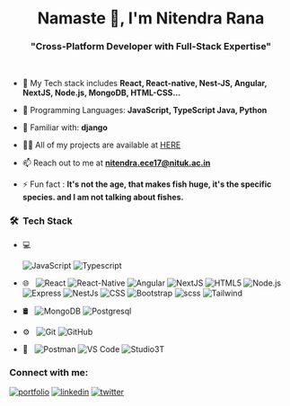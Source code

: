 <h1 align="center">Namaste 🙏, I'm Nitendra Rana</h1>
<h3 align="center">"Cross-Platform Developer with Full-Stack Expertise"</h3>

<br>
<!-- <p align="left"> <img src="https://komarev.com/ghpvc/?username=omrajsharma&label=Profile%20views&color=0e75b6&style=flat" alt="omrajsharma" /> </p> -->

<!-- <img src="https://img.freepik.com/free-vector/kids-online-lessons-concept_23-2148520727.jpg?size=626&ext=jpg&ga=GA1.2.1788868677.1610950550" alt="Omraj Sharma" align="right" width="50%"> -->


- 🌱 My Tech stack includes **React, React-native, Nest-JS, Angular, NextJS, Node.js, MongoDB, HTML-CSS...**

- 💬 Programming Languages: **JavaScript, TypeScript Java, Python**
  
-  💬 Familiar with: **django**

- 👨‍💻 All of my projects are available at [HERE](https://github.com/nitendra-rana?tab=repositories)

- 📫 Reach out to me at **nitendra.ece17@nituk.ac.in** 

- ⚡ Fun fact : **It's not the age, that makes fish huge, it's the specific species. and I am not talking about fishes.**


<h3> 🛠 &nbsp;Tech Stack</h3>

- 💻 &nbsp;

  ![JavaScript](https://img.shields.io/badge/-JavaScript-333333?style=flat&logo=JavaScript)
  ![Typescript](https://img.shields.io/badge/-TypeScript-333333?style=flat&logo=Typescript)

- 🌐 &nbsp;
  ![React](https://img.shields.io/badge/-React-333333?style=flat&logo=React&logoColor=5ed3f3)
  ![React-Native](https://img.shields.io/badge/-React-333333?style=flat&logo=React&logoColor=5ed3f3)
  ![Angular](https://img.shields.io/badge/-Angular-333333?style=flat&logo=Angular&logoColor=5ed3f3)
   ![NextJS](https://img.shields.io/badge/-NextJs-333333?style=flat&logo=Next&logoColor=5ed3f3)
  ![HTML5](https://img.shields.io/badge/-HTML5-333333?style=flat&logo=HTML5)
  ![Node.js](https://img.shields.io/badge/-Node.js-333333?style=flat&logo=node.js)
  ![Express](https://img.shields.io/badge/-Express-333333?style=flat&logo=Express&logoColor=dddddd)
  ![NestJs](https://img.shields.io/badge/-NestJs-333333?style=flat&logo=NestJS&logoColor=dddddd)
  ![CSS](https://img.shields.io/badge/-CSS-333333?style=flat&logo=CSS3&logoColor=1572B6)
  ![Bootstrap](https://img.shields.io/badge/-Bootstrap-333333?style=flat&logo=bootstrap&logoColor=563D7C)
  ![scss](https://img.shields.io/badge/-Sass-333333?style=flat&logo=SASS&logoColor=563D7C)
  ![Tailwind](https://img.shields.io/badge/-Tailwind-333333?style=flat&logo=TailwindCss&logoColor=563D7C)
  
- 🛢 &nbsp;
  ![MongoDB](https://img.shields.io/badge/-MongoDB-333333?style=flat&logo=mongodb)
  ![Postgresql](https://img.shields.io/badge/-Postgresql-333333?style=flat&logo=Postgresql)
  
- ⚙️ &nbsp;
  ![Git](https://img.shields.io/badge/-Git-333333?style=flat&logo=git)
  ![GitHub](https://img.shields.io/badge/-GitHub-333333?style=flat&logo=github)

- 🔧 &nbsp;
  ![Postman](https://img.shields.io/badge/-Postman-333333?style=flat&logo=postman)
  ![VS Code](https://img.shields.io/badge/-VSCode-333333?style=flat&logo=vscode)
  ![Studio3T](https://img.shields.io/badge/-Studio3T-333333?style=flat&logo=Studio3T)
 
  

### Connect with me:
[![portfolio](https://img.shields.io/badge/my_portfolio-000?style=for-the-badge&logo=ko-fi&logoColor=white)](https://chic-fox-46ea64.netlify.app/)
[![linkedin](https://img.shields.io/badge/linkedin-0A66C2?style=for-the-badge&logo=linkedin&logoColor=white)](https://www.linkedin.com/in/nitendra-rana-904685237/)
[![twitter](https://img.shields.io/badge/twitter-1DA1F2?style=for-the-badge&logo=twitter&logoColor=white)](https://twitter.com/rana_Nitendra)





